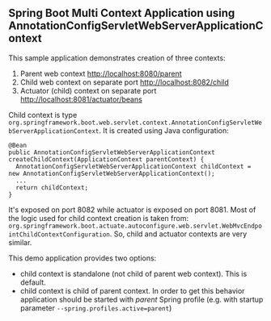 ## Spring Boot Multi Context Application using AnnotationConfigServletWebServerApplicationContext

This sample application demonstrates creation of three contexts:

1. Parent web context [http://localhost:8080/parent](http://localhost:8080/parent)
2. Child web context on separate port [http://localhost:8082/child](http://localhost:8082/child)
3. Actuator (child) context on separate port [http://localhost:8081/actuator/beans](http://localhost:8081/actuator/beans)

Child context is type `org.springframework.boot.web.servlet.context.AnnotationConfigServletWebServerApplicationContext`.
It is created using Java configuration:
```
@Bean
public AnnotationConfigServletWebServerApplicationContext createChildContext(ApplicationContext parentContext) {
  AnnotationConfigServletWebServerApplicationContext childContext = new AnnotationConfigServletWebServerApplicationContext();
  ...
  return childContext;
}
```

It's exposed on port 8082 while actuator is exposed on port 8081.
Most of the logic used for child context creation is taken from: `org.springframework.boot.actuate.autoconfigure.web.servlet.WebMvcEndpointChildContextConfiguration`.
So, child and actuator contexts are very similar.

This demo application provides two options:
* child context is standalone (not child of parent web context). This is default.
* child context is child of parent context. In order to get this behavior application should be started with *parent* Spring profile (e.g. with startup parameter `--spring.profiles.active=parent`)
